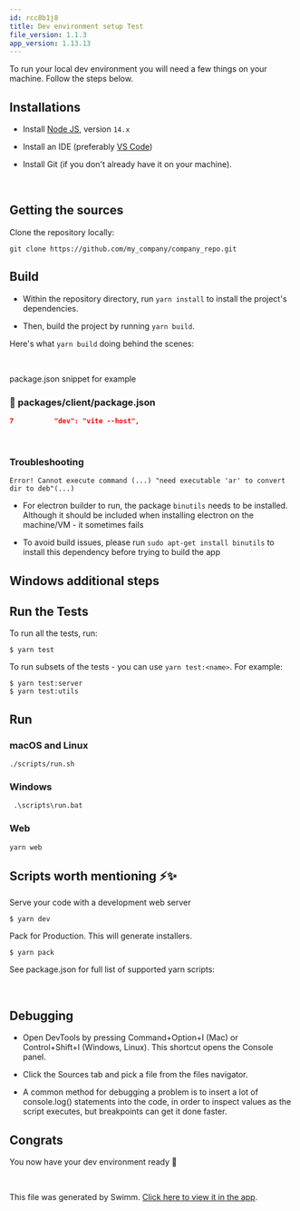 ```yaml
---
id: rcc8b1j8
title: Dev environment setup Test
file_version: 1.1.3
app_version: 1.13.13
---
```


To run your local dev environment you will need a few things on your machine. Follow the steps below.

## Installations

*   Install [Node JS](https://nodejs.org/en/download/), version `14.x`

*   Install an IDE (preferably [VS Code](https://code.visualstudio.com/))

*   Install Git (if you don't already have it on your machine).
<br/>

## Getting the sources

Clone the repository locally:

```
git clone https://github.com/my_company/company_repo.git
```

## Build

*   Within the repository directory, run `yarn install` to install the project's dependencies.

*   Then, build the project by running `yarn build`.

Here's what `yarn build` doing behind the scenes:

<br/>

package.json snippet for example
<!-- NOTE-swimm-snippet: the lines below link your snippet to Swimm -->
### 📄 packages/client/package.json
```json
7          "dev": "vite --host",
```

<br/>

### Troubleshooting

```
Error! Cannot execute command (...) "need executable 'ar' to convert dir to deb"(...)
```

*   For electron builder to run, the package `binutils` needs to be installed. Although it should be included when installing electron on the machine/VM - it sometimes fails

*   To avoid build issues, please run `sudo apt-get install binutils` to install this dependency before trying to build the app

## Windows additional steps

## Run the Tests

To run all the tests, run:

```
$ yarn test
```

To run subsets of the tests - you can use `yarn test:<name>`. For example:

```
$ yarn test:server
$ yarn test:utils
```

## Run

### macOS and Linux

```
./scripts/run.sh
```

### Windows

```
 .\scripts\run.bat
```

### Web

```
yarn web
```

## Scripts worth mentioning ⚡️✨

Serve your code with a development web server

```
$ yarn dev
```

Pack for Production. This will generate installers.

```
$ yarn pack
```

See package.json for full list of supported yarn scripts:

<br/>

## Debugging

*   Open DevTools by pressing Command+Option+I (Mac) or Control+Shift+I (Windows, Linux). This shortcut opens the Console panel.

*   Click the Sources tab and pick a file from the files navigator.

*   A common method for debugging a problem is to insert a lot of console.log() statements into the code, in order to inspect values as the script executes, but breakpoints can get it done faster.

## Congrats

You now have your dev environment ready 🎉

<br/>

This file was generated by Swimm. [Click here to view it in the app](https://app.swimm.io/repos/Z2l0aHViJTNBJTNBdHlwaWNhbC1jaGF0JTNBJTNBZGl2eWFZSw==/docs/rcc8b1j8).
